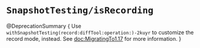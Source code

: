 # ``SnapshotTesting/isRecording``

@DeprecationSummary {
  Use ``withSnapshotTesting(record:diffTool:operation:)-2kuyr`` to customize the record mode,
  instead. See <doc:MigratingTo1.17> for more information.
}
